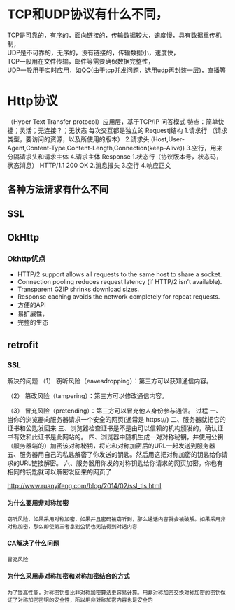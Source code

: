
# TCP和UDP协议有什么不同，
  TCP是可靠的，有序的，面向链接的，传输数据较大，速度慢，具有数据重传机制，  
  UDP是不可靠的，无序的，没有链接的，传输数据小，速度快，  
  TCP一般用在文件传输，邮件等需要确保数据完整性，  
  UDP一般用于实时应用，如QQ(由于tcp并发问题，选用udp再封装一层)，直播等
# Http协议
（Hyper Text Transfer protocol）应用层，基于TCP/IP
问答模式
特点：简单快捷；灵活；无连接？；无状态  每次交互都是独立的
Requestj结构
1.请求行  （请求类型，要访问的资源，以及所使用的版本）
2.请求头    (Host,User-Agent,Content-Type,Content-Length,Connection(keep-Alive))
3.空行，用来分隔请求头和请求主体
4.请求主体
Response
1.状态行（协议版本号，状态码，状态消息）  HTTP/1.1 200  OK
2.消息报头
3.空行
4.响应正文
## 各种方法请求有什么不同
## SSL
## OkHttp
### Okhttp优点
* HTTP/2 support allows all requests to the same host to share a socket.
* Connection pooling reduces request latency (if HTTP/2 isn’t available).
* Transparent GZIP shrinks download sizes.
* Response caching avoids the network completely for repeat requests.
* 方便的API
* 易扩展性，
* 完整的生态
## retrofit

### SSL
解决的问题
（1） 窃听风险（eavesdropping）：第三方可以获知通信内容。

（2） 篡改风险（tampering）：第三方可以修改通信内容。

（3） 冒充风险（pretending）：第三方可以冒充他人身份参与通信。
过程
一、当你的浏览器向服务器请求一个安全的网页(通常是 https://)
二、服务器就把它的证书和公匙发回来
三、浏览器检查证书是不是由可以信赖的机构颁发的，确认证书有效和此证书是此网站的。
四、浏览器中随机生成一对对称秘钥，并使用公钥（服务器端的）加密该对称秘钥，将它和对称加密后的URL一起发送到服务器
五、服务器用自己的私匙解密了你发送的钥匙。然后用这把对称加密的钥匙给你请求的URL链接解密。
六、服务器用你发的对称钥匙给你请求的网页加密。你也有相同的钥匙就可以解密发回来的网页了

http://www.ruanyifeng.com/blog/2014/02/ssl_tls.html
#### 为什么要用非对称加密
    窃听风险，如果采用对称加密，如果并且密码被窃听到，那么通话内容就会被破解。如果采用非对称加密，那么即使第三者拿到公钥也无法得到对话内容
#### CA解决了什么问题
    冒充风险
#### 为什么采用非对称加密和对称加密结合的方式
    为了提高性能，对称密钥要比非对称加密算法更容易计算。用非对称加密交换对称加密的密钥保证了对称加密密钥的安全性，所以用非对称加密内容也是安全的



